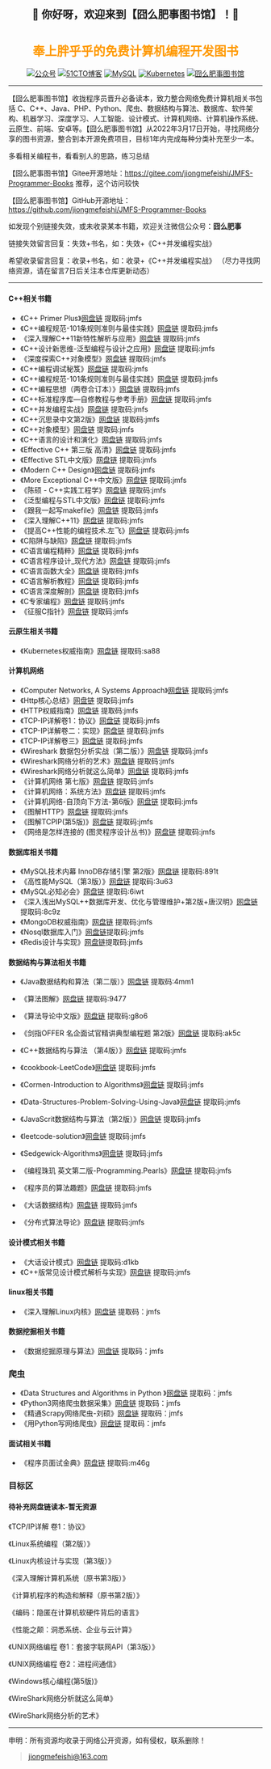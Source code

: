 <h2 align="center">👋 你好呀，欢迎来到【囧么肥事图书馆】！🤝</h2>
<h1 align="center"><font color=#ff9900 size=5>奉上胖乎乎的免费计算机编程开发图书</font></h1>
<p align="center">
<a href="https://mp.weixin.qq.com/mp/appmsgalbum?__biz=Mzg3NjU0NDE4NQ==&action=getalbum&album_id=2218140423993212933#wechat_redirect">
<img src="https://img.shields.io/badge/公众号-囧么肥事-green.svg" alt="公众号"></a>
<a href="https://blog.51cto.com/jiongmefeishi">
<img src="https://img.shields.io/badge/51CTO-囧么肥事-informational.svg" alt="51CTO博客"></a>
<a href="https://mp.weixin.qq.com/mp/appmsgalbum?__biz=Mzg3NjU0NDE4NQ==&action=getalbum&album_id=2289253233237737475#wechat_redirect">
<img src="https://img.shields.io/badge/MySQL 经典面试对白案例-囧么肥事-import.svg" alt="MySQL"></a>
<a href="https://mp.weixin.qq.com/mp/appmsgalbum?__biz=Mzg3NjU0NDE4NQ==&action=getalbum&album_id=2240277491397476361#wechat_redirect">
<img src="https://img.shields.io/badge/Kubernetes 经典面试对白案例-囧么肥事-lightgrey.svg" alt="Kubernetes"></a>
<a href="https://gitee.com/jiongmefeishi/JMFS-Programmer-Books">
<img src="https://img.shields.io/badge/囧么肥事-图书馆-orange.svg" alt="囧么肥事图书馆"></a>

<p align="center">

-----

【囧么肥事图书馆】收拢程序员晋升必备读本，致力整合网络免费计算机相关书包括 C、C++、Java、PHP、Python、爬虫、数据结构与算法、数据库、软件架构、机器学习、深度学习、人工智能、设计模式、计算机网络、计算机操作系统、云原生、前端、安卓等。【囧么肥事图书馆】从2022年3月17日开始，寻找网络分享的图书资源，整合到本开源免费项目，目标1年内完成每种分类补充至少一本。



多看相关编程书，看看别人的思路，练习总结

【囧么肥事图书馆】Gitee开源地址：https://gitee.com/jiongmefeishi/JMFS-Programmer-Books   推荐，这个访问较快

【囧么肥事图书馆】GitHub开源地址：https://github.com/jiongmefeishi/JMFS-Programmer-Books

如发现个别链接失效，或未收录某本书籍，欢迎关注微信公众号：**囧么肥事**

链接失效留言回复：失效+书名，如：失效+《C++并发编程实战》

希望收录留言回复：收录+书名，如：收录+《C++并发编程实战》 （尽力寻找网络资源，请在留言7日后关注本仓库更新动态）

----




#### C++相关书籍
- 《C++ Primer Plus》[网盘链](https://pan.baidu.com/s/1sjM3DPN8T1J1h1cpF1DbTw)  提取码:jmfs
- 《C++编程规范-101条规则准则与最佳实践》[网盘链](https://pan.baidu.com/s/1E_nMr-5okRFaJtXVHOVPGw)  提取码:jmfs
- 《深入理解C++11新特性解析与应用》[网盘链](https://pan.baidu.com/s/14bVt8FrqMF8VU1Cfzz_EKw)  提取码:jmfs
- 《C++设计新思维-泛型编程与设计之应用》[网盘链](https://pan.baidu.com/s/1KmHdJcOcsn1PbIIaFpSy0g)  提取码:jmfs
- 《深度探索C++对象模型》[网盘链](https://pan.baidu.com/s/1m800g3VAeqMr3v8y3-TSlQ)  提取码:jmfs
- 《C++编程调试秘笈》[网盘链](https://pan.baidu.com/s/1zW1kt1glRzQ22bVN85sPUg)    提取码:jmfs
- 《C++编程规范-101条规则准则与最佳实践》[网盘链](https://pan.baidu.com/s/13mqYXg4V6XZwZF_TfCS6xg)    提取码:jmfs
- 《C++编程思想（两卷合订本）》[网盘链](https://pan.baidu.com/s/10MTKpe0yGxE6VYLBg-d_dQ)    提取码:jmfs
- 《C++标准程序库—自修教程与参考手册》[网盘链](https://pan.baidu.com/s/1Dj5JUooahGyozkPuNn8lIA)    提取码:jmfs
- 《C++并发编程实战》[网盘链](https://pan.baidu.com/s/1nZ6sYQPJsqZELEzBIPbstg)    提取码:jmfs
- 《C++沉思录中文第2版》[网盘链](https://pan.baidu.com/s/1Ld9b5X79OyABFCocXgi0Qg)    提取码:jmfs
- 《C++对象模型》[网盘链](https://pan.baidu.com/s/1YrLEz_OahWqIWZkR9YQarw)    提取码:jmfs
- 《C++语言的设计和演化》[网盘链](https://pan.baidu.com/s/1jyB2QC9MiIuBOAvceu-hOw)    提取码:jmfs
- 《Effective C++  第三版 高清》[网盘链](https://pan.baidu.com/s/12blyPcof6OEeqvuQmwurVQ)    提取码:jmfs
- 《Effective STL中文版》[网盘链](https://pan.baidu.com/s/1SmItUwj7THRnlQw5-fd_jQ)    提取码:jmfs
- 《Modern C++ Design》[网盘链](https://pan.baidu.com/s/1SU9eq4OmdsHwnYDmYXJxJw)    提取码:jmfs
- 《More Exceptional C++中文版》[网盘链](https://pan.baidu.com/s/1Nc8OuVJ4gddkXFmq0qIwsg)    提取码:jmfs
- 《陈硕 - C++实践工程学》[网盘链](https://pan.baidu.com/s/1VBcHukchnxR3CST0cI6_Ag)    提取码:jmfs
- 《泛型编程与STL中文版》[网盘链](https://pan.baidu.com/s/1MxGTfAREDJnrK7y1VE2Vug)    提取码:jmfs
- 《跟我一起写makefile》[网盘链](https://pan.baidu.com/s/1IDlK3lF6mSpOKqlJUZth1A)    提取码:jmfs
- 《深入理解C++11》[网盘链](https://pan.baidu.com/s/1ThkKhqQhEoi59AEjvuzjOA)    提取码:jmfs
- 《提高C++性能的编程技术.左飞》[网盘链](https://pan.baidu.com/s/1XgvPWyVAmjJM6sKSaLrBTg)    提取码:jmfs
- 《C陷阱与缺陷》[网盘链](https://pan.baidu.com/s/1z96NerGqDo8z1V4y-1f1fA)    提取码:jmfs
- 《C语言编程精粹》[网盘链](https://pan.baidu.com/s/1QBa70WYiJQfsulzS5K84RA)    提取码:jmfs
- 《C语言程序设计_现代方法》[网盘链](https://pan.baidu.com/s/1W5F_tg9IA8BQbNDJHxWJbw)    提取码:jmfs
- 《C语言函数大全》[网盘链](https://pan.baidu.com/s/17XPHZ6mK3R7yiaoUPw_0cw)    提取码:jmfs
- 《C语言解析教程》[网盘链](https://pan.baidu.com/s/1hEKgU4qJD4TyKL6l-XbDmw)    提取码:jmfs
- 《C语言深度解剖》[网盘链](https://pan.baidu.com/s/18I_N75FSOGigP1qhlIGseQ)    提取码:jmfs
- 《C专家编程》[网盘链](https://pan.baidu.com/s/1quRZV7X0vmKCeUYAsCdlbw)    提取码:jmfs
- 《征服C指针》[网盘链](https://pan.baidu.com/s/1Od7nL6eW1V3rjGCgmAHjoA)    提取码:jmfs


#### **云原生相关书籍**

- 《Kubernetes权威指南》[网盘链](https://pan.baidu.com/s/11huLHJkCeIPZqSyLEoUEmQ)  提取码:sa88

#### 计算机网络

- 《Computer Networks, A Systems Approach》[网盘链](https://pan.baidu.com/s/1xcaT0ya63M06xNbO3bPsUg)    提取码:jmfs
- 《Http核心总结》[网盘链](https://pan.baidu.com/s/1On9PfqbOW1Rze4sztBbflg)    提取码:jmfs
- 《HTTP权威指南》[网盘链](https://pan.baidu.com/s/123S3gqtqBpoECQK3EW2ayw)    提取码:jmfs
- 《TCP-IP详解卷1：协议》[网盘链](https://pan.baidu.com/s/1KvxBM7SfiDxztG0w1vH7LA)    提取码:jmfs
- 《TCP-IP详解卷二：实现》[网盘链](https://pan.baidu.com/s/1gw8P7KKyGgSUCZ6_w2CxBw)    提取码:jmfs
- 《TCP-IP详解卷三》[网盘链](https://pan.baidu.com/s/1Yiv0ZbTYeIfcjXcpNK3myA)    提取码:jmfs
- 《Wireshark 数据包分析实战（第二版）》[网盘链](https://pan.baidu.com/s/19-uwBwBgUKS1BHH5Zbk4CA)    提取码:jmfs
- 《Wireshark网络分析的艺术》[网盘链](https://pan.baidu.com/s/1me-xFbAmX5hUFtGRicd5ig)    提取码:jmfs
- 《Wireshark网络分析就这么简单》[网盘链](https://pan.baidu.com/s/1rRms9E5zMLp4FQ3AzrIKPg)    提取码:jmfs
- 《计算机网络 第七版》[网盘链](https://pan.baidu.com/s/1fcuN2Bawiogiso8Es8v27Q)    提取码:jmfs
- 《计算机网络：系统方法》[网盘链](https://pan.baidu.com/s/17aKnBwYV3M0yMGXsDUDOWg)    提取码:jmfs
- 《计算机网络-自顶向下方法-第6版》[网盘链](https://pan.baidu.com/s/1cmkOj4zRs72qNheSNEbEEg)    提取码:jmfs
- 《图解HTTP》[网盘链](https://pan.baidu.com/s/1iajxOVAQtiUX9y7KWPHMcQ)    提取码:jmfs
- 《图解TCPIP(第5版)》[网盘链](https://pan.baidu.com/s/1A0zgmxB-xMS6ZTUDaX076Q)    提取码:jmfs
- 《网络是怎样连接的 (图灵程序设计丛书)》[网盘链](https://pan.baidu.com/s/1sHTf2zoR_0tY16nsXVbPnQ)    提取码:jmfs


#### **数据库相关书籍**

- 《MySQL技术内幕 InnoDB存储引擎 第2版》[网盘链](https://pan.baidu.com/s/1vL5tgQP_IJ38yBqwGjYQJA)   提取码:891t
- 《高性能MySQL（第3版）》[网盘链](https://pan.baidu.com/s/1vL5tgQP_IJ38yBqwGjYQJA)   提取码:3u63
- 《MySQL必知必会》[网盘链](https://pan.baidu.com/s/1vL5tgQP_IJ38yBqwGjYQJA)   提取码:6iwt
- 《深入浅出MySQL++数据库开发、优化与管理维护+第2版+唐汉明》[网盘链](https://pan.baidu.com/s/1vL5tgQP_IJ38yBqwGjYQJA)   提取码:8c9z
- 《MongoDB权威指南》[网盘链](https://pan.baidu.com/s/1QB55ij0AP5RabcMOrXC6bQ)  提取码:jmfs
- 《Nosql数据库入门》[网盘链](https://pan.baidu.com/s/1QB55ij0AP5RabcMOrXC6bQ)提取码:jmfs
- 《Redis设计与实现》[网盘链](https://pan.baidu.com/s/1uSzUqR32E-mtGCq02gmKlw)提取码:jmfs

#### 数据结构与算法相关书籍

- 《Java数据结构和算法（第二版）》[网盘链](https://pan.baidu.com/s/18GEHa41tLSr7KXQz5KqIRw)  提取码:4mm1
- 《算法图解》[网盘链](https://pan.baidu.com/s/1hUI8y_4a8n33XamieMGSVw)   提取码:9477
- 《算法导论中文版》[网盘链](https://pan.baidu.com/s/1T3WArL7MDS0cKu5uHkZdGw)  提取码:g8o6
- 《剑指OFFER  名企面试官精讲典型编程题  第2版》[网盘链](https://pan.baidu.com/s/11FZsIP6R3Gb2_VKkzwQCOQ)  提取码:ak5c
- 《C++数据结构与算法 （第4版）》[网盘链](https://pan.baidu.com/s/1FTrZw6lRqyAxoUrUFFEOfA)    提取码:jmfs

- 《cookbook-LeetCode》[网盘链](https://pan.baidu.com/s/187mrF_M72UpO2L46cc1KzA)    提取码:jmfs
- 《Cormen-Introduction to Algorithms》[网盘链](https://pan.baidu.com/s/1zGXtpAgc0S6zUyJZB5DQtg)    提取码:jmfs
- 《Data-Structures-Problem-Solving-Using-Java》[网盘链](https://pan.baidu.com/s/1klZB4Si-xy6O3Vpw0xYpyw)    提取码:jmfs
- 《JavaScrit数据结构与算法（第2版）》[网盘链](https://pan.baidu.com/s/1vHOk9GhXDjlc4HtMPzCmzw)    提取码:jmfs
- 《leetcode-solution》[网盘链](https://pan.baidu.com/s/1m_AoyukwEz4x-CYkpJQazA)    提取码:jmfs
- 《Sedgewick-Algorithms》[网盘链](https://pan.baidu.com/s/1Mc0XwjMV_fqXOXFB-SXQfw)    提取码:jmfs
- 《编程珠玑 英文第二版-Programming.Pearls》[网盘链](https://pan.baidu.com/s/1WnEuaCIx3po0RmgJCNe5tQ)    提取码:jmfs
- 《程序员的算法趣题》[网盘链](https://pan.baidu.com/s/1cn6qzRRWYhAgNUC3Sr3tyg)    提取码:jmfs
- 《大话数据结构》[网盘链](https://pan.baidu.com/s/1vFCQ1vXyCBserGrvOpWJtw)    提取码:jmfs
- 《分布式算法导论》[网盘链](https://pan.baidu.com/s/1uCvnmOMh-JNACbTZ_7rpgQ)    提取码:jmfs


#### 设计模式相关书籍

- 《大话设计模式》[网盘链](https://pan.baidu.com/s/1FNhycqHeTu7XuD5FOBW_xg)   提取码:d1kb
- 《C++版常见设计模式解析与实现》[网盘链](https://pan.baidu.com/s/1QB55ij0AP5RabcMOrXC6bQ)   提取码:jmfs

#### linux相关书籍

- 《深入理解Linux内核》[网盘链](https://pan.baidu.com/s/1pTE2OQ0gdmsEQZK8mj0XIA)  提取码：jmfs


#### 数据挖掘相关书籍

- 《数据挖掘原理与算法》[网盘链](https://pan.baidu.com/s/1J6DATt0JnjZJZ1Tk2pEX7Q)  提取码：jmfs

### 爬虫

- 《Data Structures and Algorithms in Python 》[网盘链](https://pan.baidu.com/s/1ZQT60FCheMcgMmMCGeY1mQ)  提取码：jmfs
- 《Python3网络爬虫数据采集》[网盘链](https://pan.baidu.com/s/1FcOQEqxaw-TuBKaccG95Hg)  提取码：jmfs
- 《精通Scrapy网络爬虫-刘硕》[网盘链](https://pan.baidu.com/s/18Y3gCcfScL2J2IiFk4v9lg)  提取码：jmfs
- 《用Python写网络爬虫》[网盘链](https://pan.baidu.com/s/1e82poSJ9MLrHg9Ow9F3rKQ)  提取码：jmfs

#### 面试相关书籍

- 《程序员面试金典》[网盘链](https://pan.baidu.com/s/1sOE1hV23TjdR-iQx4iJcJg)  提取码:m46g

### 目标区

#### 待补充网盘链读本-暂无资源

《TCP/IP详解 卷1：协议》

《Linux系统编程（第2版）》

《Linux内核设计与实现（第3版）》

《深入理解计算机系统（原书第3版）》

《计算机程序的构造和解释（原书第2版）》

《编码：隐匿在计算机软硬件背后的语言》

《性能之颠：洞悉系统、企业与云计算》

《UNIX网络编程 卷1：套接字联网API（第3版）》

《UNIX网络编程 卷2：进程间通信》

《Windows核心编程(第5版)》

《WireShark网络分析就这么简单》

《WireShark网络分析的艺术》





----



申明：所有资源均收录于网络公开资源，如有侵权，联系删除！

> jiongmefeishi@163.com



